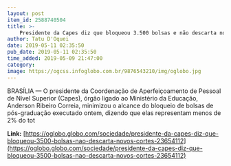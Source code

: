 ```yaml
---
layout: post
item_id: 2588740504
title: >-
    Presidente da Capes diz que bloqueou 3.500 bolsas e não descarta novos cortes
author: Tatu D'Oquei
date: 2019-05-11 02:35:50
pub_date: 2019-05-11 02:35:50
time_added: 2019-05-09 21:47:00
category: 
image: https://ogcss.infoglobo.com.br/9876543210/img/oglobo.jpg
---
```


BRASÍLIA — O presidente da Coordenação de Aperfeiçoamento de Pessoal de Nível Superior (Capes), órgão ligado ao Ministério da Educação, Anderson Ribeiro Correia, minimizou o alcance do bloqueio de bolsas de pós-graduação executado ontem, dizendo que elas representam menos de 2% do tot

**Link:** [https://oglobo.globo.com/sociedade/presidente-da-capes-diz-que-bloqueou-3500-bolsas-nao-descarta-novos-cortes-23654112](https://oglobo.globo.com/sociedade/presidente-da-capes-diz-que-bloqueou-3500-bolsas-nao-descarta-novos-cortes-23654112)

